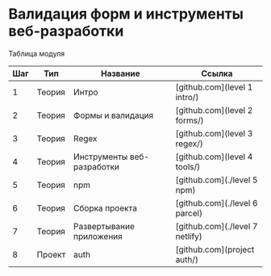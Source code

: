 # Валидация форм и инструменты веб-разработки

Таблица модуля

| Шаг | Тип    | Название                   | Ссылка                  |
| --- | ------ | -------------------------- | ----------------------- |
| 1   | Теория | Интро                      | [github.com](level 1 intro/)  |
| 2   | Теория | Формы и валидация          | [github.com](level 2 forms/)  |
| 3   | Теория | Regex                      | [github.com](level 3 regex/)  |
| 4   | Теория | Инструменты веб-разработки | [github.com](level 4 tools/)  |
| 5   | Теория | npm                        | [github.com](./level 5 npm)     |
| 6   | Теория | Сборка проекта             | [github.com](./level 6 parcel)  |
| 7   | Теория | Развертывание приложения   | [github.com](./level 7 netlify) |
| 8   | Проект | auth                       | [github.com](project auth/)   |
